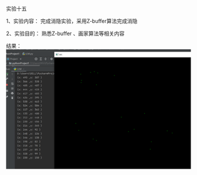 实验十五

1、实验内容：
 完成消隐实验，采用Z-buffer算法完成消隐

2、实验目的：
熟悉Z-buffer 、画家算法等相关内容

结果：
![Image text](https://github.com/Bagery001/-/blob/main/%E6%9D%8E%E6%9E%97%E8%94%93-20201050336/work15/%E5%AE%9E%E9%AA%8C15.png)

